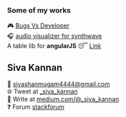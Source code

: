 ### Some of my works

:video_game: [Bugs Vs Developer](https://shivashanmugam.github.io/bugs-vs-developer/)  
:headphones: [audio visualizer for synthwave](https://shivashanmugam.github.io/Web-Audio-API-With-visualizer/)  
A table lib for **angularJS** :sleeping: [Link](https://shivashanmugam.github.io/table-almighty/)  

## Siva Kannan
:email: sivashanmugam4444@gmail.com  
:globe_with_meridians: Tweet at [_siva_kannan](https://twitter.com/_siva_kannan)  
:newspaper: Write at [medium.com/@_siva_kannan](https://medium.com/@_siva_kannan)  
:question: Forum [stackforum](https://stackexchange.com/users/2388429/sivashanmugam-kannan?tab=accounts)
